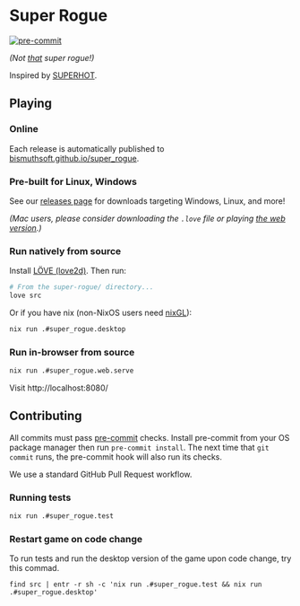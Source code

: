 # Super Rogue

[![pre-commit](https://img.shields.io/badge/pre--commit-enabled-brightgreen?logo=pre-commit)](https://github.com/pre-commit/pre-commit)

*(Not [that][original-super-rogue] super rogue!)*

Inspired by [SUPERHOT][superhot].

[superhot]: https://superhotgame.com/
[original-super-rogue]: https://www.roguebasin.com/index.php/Super-Rogue

## Playing

### Online

Each release is automatically published to [bismuthsoft.github.io/super_rogue][web].

[web]: https://bismuthsoft.github.io/super_rogue/

### Pre-built for Linux, Windows

See our [releases page](https://github.com/bismuthsoft/super_rogue/releases) for downloads targeting Windows, Linux, and more!

*(Mac users, please consider downloading the `.love` file or playing [the web version][web].)*

### Run natively from source

Install [LÖVE (love2d)][love2d].  Then run:

```bash
# From the super-rogue/ directory...
love src
```

Or if you have nix (non-NixOS users need [nixGL][nixGL]):

```bash
nix run .#super_rogue.desktop
```

[love2d]: https://love2d.org/
[nixGL]: https://github.com/nix-community/nixGL

### Run in-browser from source

```bash
nix run .#super_rogue.web.serve
```

Visit http://localhost:8080/

## Contributing

All commits must pass [pre-commit][pre-commit] checks.  Install pre-commit from
your OS package manager then run `pre-commit install`.  The next time that `git
commit` runs, the pre-commit hook will also run its checks.

We use a standard GitHub Pull Request workflow.

[pre-commit]: https://pre-commit.com/

### Running tests

```bash
nix run .#super_rogue.test
```


### Restart game on code change

To run tests and run the desktop version of the game upon code change, try this commad.

```
find src | entr -r sh -c 'nix run .#super_rogue.test && nix run .#super_rogue.desktop'
```

